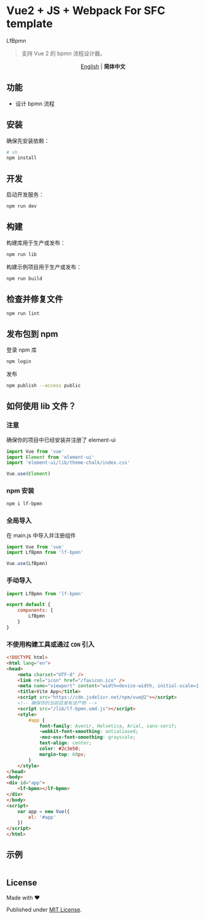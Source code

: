 # Vue2 + JS + Webpack For SFC template

LfBpmn

> 支持 Vue 2 的 bpmn 流程设计器。

<p align='center'>
<a href="https://github.com/tudan110/lf-bpmn/blob/main/README.md">English</a> | <b>简体中文</b>
</p>

## 功能

- 设计 bpmn 流程

## 安装

确保先安装依赖：

```bash
# sh
npm install
```

## 开发

启动开发服务：

```sh
npm run dev
```

## 构建

构建库用于生产或发布：

```sh
npm run lib
```

构建示例项目用于生产或发布：

```sh
npm run build
```

## 检查并修复文件
```
npm run lint
```

## 发布包到 npm

登录 npm 库
```sh
npm login
```

发布
```sh
npm publish --access public
```

## 如何使用 lib 文件？

### 注意

确保你的项目中已经安装并注册了 element-ui

```js
import Vue from 'vue'
import Element from 'element-ui'
import 'element-ui/lib/theme-chalk/index.css'

Vue.use(Element)
```

### npm 安装

```sh
npm i lf-bpmn
```

### 全局导入
在 main.js 中导入并注册组件
```js
import Vue from 'vue'
import LfBpmn from 'lf-bpmn'

Vue.use(LfBpmn)
```

### 手动导入
```js
import LfBpmn from 'lf-bpmn'

export default {
    components: {
        LfBpmn
    }
}
```

### 不使用构建工具或通过 `CDN` 引入

```html
<!DOCTYPE html>
<html lang="en">
<head>
    <meta charset="UTF-8" />
    <link rel="icon" href="/favicon.ico" />
    <meta name="viewport" content="width=device-width, initial-scale=1.0" />
    <title>Vite App</title>
    <script src="https://cdn.jsdelivr.net/npm/vue@2"></script>
    <!-- 确保你的当前目录有该产物 -->
    <script src="/lib/lf-bpmn.umd.js"></script>
    <style>
        #app {
            font-family: Avenir, Helvetica, Arial, sans-serif;
            -webkit-font-smoothing: antialiased;
            -moz-osx-font-smoothing: grayscale;
            text-align: center;
            color: #2c3e50;
            margin-top: 60px;
        }
    </style>
</head>
<body>
<div id="app">
    <lf-bpmn></lf-bpmn>
</div>
</body>
<script>
    var app = new Vue({
        el: '#app'
    })
</script>
</html>
```

## 示例

```vue

```

## License

Made with ❤️

Published under [MIT License](./LICENSE).

